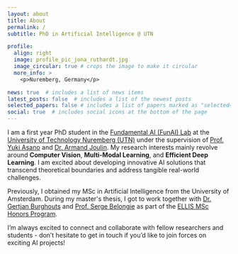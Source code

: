 ```yaml
---
layout: about
title: About
permalink: /
subtitle: PhD in Artificial Intelligence @ UTN

profile:
  align: right
  image: profile_pic_jona_ruthardt.jpg
  image_circular: true # crops the image to make it circular
  more_info: >
    <p>Nuremberg, Germany</p>

news: true  # includes a list of news items
latest_posts: false  # includes a list of the newest posts
selected_papers: false # includes a list of papers marked as "selected={true}"
social: true  # includes social icons at the bottom of the page
---
```


I am a first year PhD student in the [Fundamental AI (FunAI) Lab](https://fundamentalailab.github.io/) at the [University of Technology Nuremberg (UTN)](https://www.utn.de) under the supervision of [Prof. Yuki Asano](https://yukimasano.github.io/) and [Dr. Armand Joulin](https://www.linkedin.com/in/armand-joulin-0274254/).
My research interests mainly revolve around **Computer Vision**, **Multi-Modal Learning**, and **Efficient Deep Learning**. I am excited about developing innovative AI solutions that transcend theoretical boundaries and address tangible real-world challenges.

Previously, I obtained my MSc in Artificial Intelligence from the University of Amsterdam. During my master's thesis, I got to work together with [Dr. Gertjan Burghouts](https://gertjanburghouts.github.io/) and [Prof. Serge Belongie](https://sergebelongie.github.io) as part of the [ELLIS MSc Honors Program](https://ivi.fnwi.uva.nl/ellis/funding-opportunities/).

I’m always excited to connect and collaborate with fellow researchers and students - don’t hesitate to get in touch if you’d like to join forces on exciting AI projects!